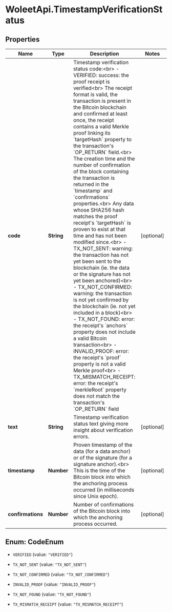 # WoleetApi.TimestampVerificationStatus

## Properties

Name | Type | Description | Notes
------------ | ------------- | ------------- | -------------
**code** | **String** | Timestamp verification status code:&lt;br&gt; - VERIFIED: success: the proof receipt is verified&lt;br&gt; The receipt format is valid, the transaction is present in the Bitcoin blockchain and confirmed at least once, the receipt contains a valid Merkle proof linking its &#x60;targetHash&#x60; property to the transaction&#39;s &#x60;OP_RETURN&#x60; field.&lt;br&gt; The creation time and the number of confirmation of the block containing the transaction is returned in the &#x60;timestamp&#x60; and &#x60;confirmations&#x60; properties.&lt;br&gt; Any data whose SHA256 hash matches the proof receipt&#39;s &#x60;targetHash&#x60; is proven to exist at that time and has not been modified since.&lt;br&gt; - TX_NOT_SENT: warning: the transaction has not yet been sent to the blockchain (ie. the data or the signature has not yet been anchored)&lt;br&gt; - TX_NOT_CONFIRMED: warning: the transaction is not yet confirmed by the blockchain (ie. not yet included in a block)&lt;br&gt; - TX_NOT_FOUND: error: the receipt&#39;s &#x60;anchors&#x60; property does not include a valid Bitcoin transaction&lt;br&gt; - INVALID_PROOF: error: the receipt&#39;s &#x60;proof&#x60; property is not a valid Merkle proof&lt;br&gt; - TX_MISMATCH_RECEIPT: error: the receipt&#39;s &#x60;merkleRoot&#x60; property does not match the transaction&#39;s &#x60;OP_RETURN&#x60; field  | [optional] 
**text** | **String** | Timestamp verification status text giving more insight about verification errors. | [optional] 
**timestamp** | **Number** | Proven timestamp of the data (for a data anchor) or of the signature (for a signature anchor).&lt;br&gt; This is the time of the Bitcoin block into which the anchoring process occurred (in milliseconds since Unix epoch).  | [optional] 
**confirmations** | **Number** | Number of confirmations of the Bitcoin block into which the anchoring process occurred. | [optional] 



## Enum: CodeEnum


* `VERIFIED` (value: `"VERIFIED"`)

* `TX_NOT_SENT` (value: `"TX_NOT_SENT"`)

* `TX_NOT_CONFIRMED` (value: `"TX_NOT_CONFIRMED"`)

* `INVALID_PROOF` (value: `"INVALID_PROOF"`)

* `TX_NOT_FOUND` (value: `"TX_NOT_FOUND"`)

* `TX_MISMATCH_RECEIPT` (value: `"TX_MISMATCH_RECEIPT"`)




